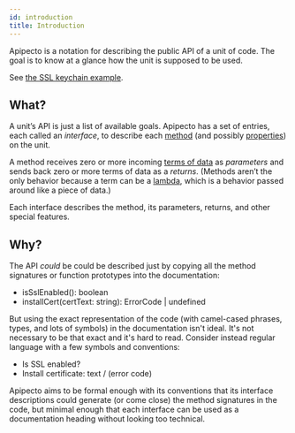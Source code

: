 ```yaml
---
id: introduction
title: Introduction
---
```


Apipecto is a notation for describing the public API of a unit of code. The goal is to know at a glance how the unit is supposed to be used.

See [the SSL keychain example](ssl-example.md).

## What?

A unit’s API is just a list of available goals. Apipecto has a set of entries, each called an *interface*, to describe each [method](method.md) (and possibly [properties](property.md)) on the unit.

A method receives zero or more incoming [terms of data](term.md) as *parameters* and sends back zero or more terms of data as a *returns*. (Methods aren’t the only behavior because a term can be a [lambda](lambda.md), which is a behavior passed around like a piece of data.)

Each interface describes the method, its parameters, returns, and other special features.

## Why?

The API *could* be could be described just by copying all the method signatures or function prototypes into the documentation:

* isSslEnabled(): boolean
* installCert(certText: string): ErrorCode | undefined

But using the exact representation of the code (with camel-cased phrases, types, and lots of symbols) in the documentation isn't ideal. It's not necessary to be that exact and it's hard to read. Consider instead regular language with a few symbols and conventions:

* Is SSL enabled?
* Install certificate: text / (error code)

Apipecto aims to be formal enough with its conventions that its interface descriptions could generate (or come close) the method signatures in the code, but minimal enough that each interface can be used as a documentation heading without looking too technical.